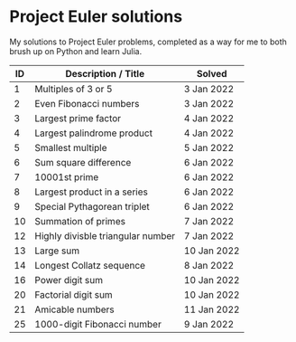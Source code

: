 # Project Euler solutions

My solutions to Project Euler problems, completed as a way for me to both brush up on Python and learn Julia.

| ID    | Description / Title                   | Solved        |
|----   |-----------------------------------    |------------   |
| 1     | Multiples of 3 or 5                   | 3 Jan 2022    |
| 2     | Even Fibonacci numbers                | 3 Jan 2022    |
| 3     | Largest prime factor                  | 4 Jan 2022    |
| 4     | Largest palindrome product            | 4 Jan 2022    |
| 5     | Smallest multiple                     | 5 Jan 2022    |
| 6     | Sum square difference                 | 6 Jan 2022    |
| 7     | 10001st prime                         | 6 Jan 2022    |
| 8     | Largest product in a series           | 6 Jan 2022    |
| 9     | Special Pythagorean triplet           | 6 Jan 2022    |
| 10    | Summation of primes                   | 7 Jan 2022    |
| 12    | Highly divisble triangular number     | 7 Jan 2022    |
| 13    | Large sum                             | 10 Jan 2022   |
| 14    | Longest Collatz sequence              | 8 Jan 2022    |
| 16    | Power digit sum                       | 10 Jan 2022   |
| 20    | Factorial digit sum                   | 10 Jan 2022   |
| 21    | Amicable numbers                      | 11 Jan 2022   |
| 25    | 1000-digit Fibonacci number           | 9 Jan 2022    |
